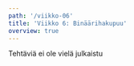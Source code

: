 ```yaml
---
path: '/viikko-06'
title: 'Viikko 6: Binäärihakupuu'
overview: true
---
```


Tehtäviä ei ole vielä julkaistu
